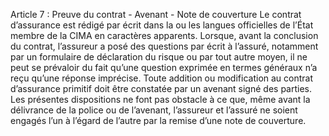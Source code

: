 Article 7 : Preuve du contrat - Avenant - Note de couverture
Le contrat d’assurance est rédigé par écrit dans la ou les langues officielles de l’État membre de la CIMA en caractères apparents. Lorsque, avant la conclusion du contrat, l’assureur a posé des questions par écrit à l’assuré, notamment par un formulaire de déclaration du risque ou par tout autre moyen, il ne peut se prévaloir du fait qu’une question exprimée en termes généraux n’a reçu qu’une réponse imprécise.
Toute addition ou modification au contrat d’assurance primitif doit être constatée par un avenant signé des parties.
Les présentes dispositions ne font pas obstacle à ce que, même avant la délivrance de la police ou de l’avenant, l’assureur et l’assuré ne soient engagés l’un à l’égard de l’autre par la remise d’une note de couverture.